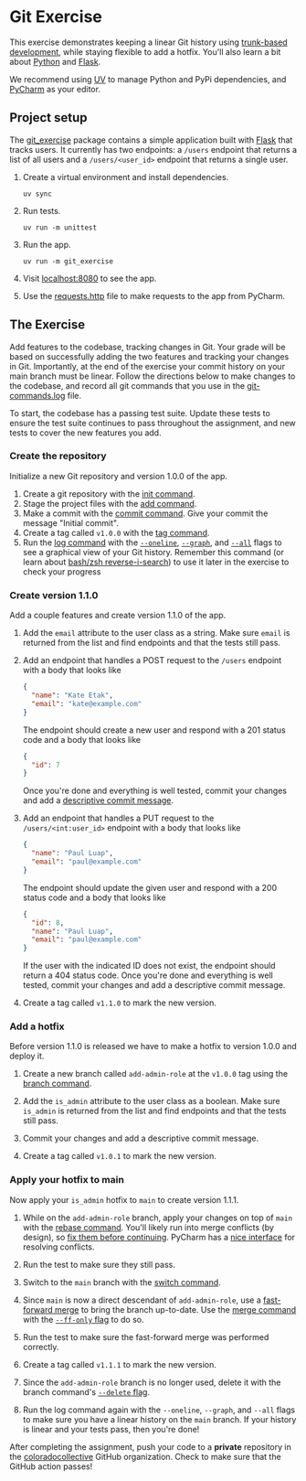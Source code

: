 # Git Exercise

This exercise demonstrates keeping a linear Git history using [trunk-based development](https://martinfowler.com/articles/branching-patterns.html#Trunk-basedDevelopment),
while staying flexible to add a hotfix.
You'll also learn a bit about [Python](https://www.python.org/) and [Flask](https://flask.palletsprojects.com/en/stable/).

We recommend using [UV](https://github.com/astral-sh/uv) to manage Python and PyPi dependencies, and [PyCharm](https://www.jetbrains.com/pycharm/)
as your editor.

## Project setup

The [git_exercise](./git_exercise) package contains a simple application built with [Flask](https://flask.palletsprojects.com/en/stable/)
that tracks users.
It currently has two endpoints: a `/users` endpoint that returns a list of all users and a `/users/<user_id>` endpoint
that returns a single user.

1.  Create a virtual environment and install dependencies.
    ```shell
    uv sync
    ```

1.  Run tests.
    ```shell
    uv run -m unittest
    ```

1.  Run the app.
    ```shell
    uv run -m git_exercise
    ```

1.  Visit [localhost:8080](http://localhost:8080) to see the app.

1.  Use the [requests.http](./requests.http) file to make requests to the app from PyCharm.

## The Exercise

Add features to the codebase, tracking changes in Git.
Your grade will be based on successfully adding the two features and tracking your changes in Git.
Importantly, at the end of the exercise your commit history on your main branch must be linear.
Follow the directions below to make changes to the codebase, and record all git commands that you use in the
[git-commands.log](./git-commands.log) file.

To start, the codebase has a passing test suite.
Update these tests to ensure the test suite continues to pass throughout the assignment, and new tests to cover the new
features you add.

### Create the repository

Initialize a new Git repository and version 1.0.0 of the app.

1.  Create a git repository with the [init command](https://git-scm.com/docs/git-init).
1.  Stage the project files with the [add command](https://git-scm.com/docs/git-add).
1.  Make a commit with the [commit command](https://git-scm.com/docs/git-commit).
    Give your commit the message "Initial commit".
1.  Create a tag called `v1.0.0` with the [tag command](https://git-scm.com/docs/git-tag).
1.  Run the [log command](https://git-scm.com/docs/git-log) with the [`--oneline`](https://git-scm.com/docs/git-log#Documentation/git-log.txt---oneline),
    [`--graph`](https://git-scm.com/docs/git-log#Documentation/git-log.txt---graph), and [`--all`](https://git-scm.com/docs/git-log#Documentation/git-log.txt---all)
    flags to see a graphical view of your Git history.
    Remember this command (or learn about [bash/zsh reverse-i-search](https://www.oreilly.com/library/view/learn-linux-shell/9781788995597/85d106f3-cc78-42d4-90d9-4a944db3c065.xhtml))
    to use it later in the exercise to check your progress

### Create version 1.1.0

Add a couple features and create version 1.1.0 of the app.

1.  Add the `email` attribute to the user class as a string.
    Make sure `email` is returned from the list and find endpoints and that the tests still pass.

1.  Add an endpoint that handles a POST request to the `/users` endpoint with a body that looks like
    ```json
    {
      "name": "Kate Etak",
      "email": "kate@example.com"
    }
    ```
    The endpoint should create a new user and respond with a 201 status code and a body that looks like
    ```json
    {
      "id": 7
    }
    ```
    Once you're done and everything is well tested, commit your changes and add a [descriptive commit message](https://git-scm.com/docs/git-commit#_discussion).
    
1.  Add an endpoint that handles a PUT request to the `/users/<int:user_id>` endpoint with a body that looks like
    ```json
    {
      "name": "Paul Luap",
      "email": "paul@example.com"
    }
    ```
    The endpoint should update the given user and respond with a 200 status code and a body that looks like
    ```json
    {
      "id": 8,
      "name": "Paul Luap",
      "email": "paul@example.com"
    }
    ```
    If the user with the indicated ID does not exist, the endpoint should return a 404 status code.
    Once you're done and everything is well tested, commit your changes and add a descriptive commit message.

1.  Create a tag called `v1.1.0` to mark the new version.

### Add a hotfix

Before version 1.1.0 is released we have to make a hotfix to version 1.0.0 and deploy it.

1.  Create a new branch called `add-admin-role` at the `v1.0.0` tag using the [branch command](https://git-scm.com/docs/git-branch).

1.  Add the `is_admin` attribute to the user class as a boolean.
    Make sure `is_admin` is returned from the list and find endpoints and that the tests still pass.

1.  Commit your changes and add a descriptive commit message.

1.  Create a tag called `v1.0.1` to mark the new version.

### Apply your hotfix to main

Now apply your `is_admin` hotfix to `main` to create version 1.1.1.

1.  While on the `add-admin-role` branch, apply your changes on top of `main` with the [rebase command](https://git-scm.com/docs/git-rebase).
    You'll likely run into merge conflicts (by design), so [fix them before continuing](https://git-scm.com/docs/git-rebase#:~:text=valid%20commit%2Dish.-,In%20case%20of%20conflict,-%2C%20git%20rebase).
    PyCharm has a [nice interface](https://www.jetbrains.com/help/pycharm/resolve-conflicts.html) for resolving conflicts.

1.  Run the test to make sure they still pass.

1.  Switch to the `main` branch with the [switch command](https://git-scm.com/docs/git-switch).

1.  Since `main` is now a direct descendant of `add-admin-role`, use a [fast-forward merge](https://git-scm.com/docs/git-merge#_fast_forward_merge)
    to bring the branch up-to-date.
    Use the [merge command](https://git-scm.com/docs/git-merge) with the [`--ff-only` flag](https://git-scm.com/docs/git-merge#Documentation/git-merge.txt---ff-only)
    to do so.

1.  Run the test to make sure the fast-forward merge was performed correctly.

1.  Create a tag called `v1.1.1` to mark the new version.

1.  Since the `add-admin-role` branch is no longer used, delete it with the branch command's [`--delete` flag](https://git-scm.com/docs/git-branch#Documentation/git-branch.txt---delete).

1.  Run the log command again with the `--oneline`, `--graph`, and `--all` flags to make sure you have a linear history
    on the `main` branch.
    If your history is linear and your tests pass, then you're done! 

After completing the assignment, push your code to a **private** repository in the [coloradocollective](https://github.com/coloradocollective)
GitHub organization.
Check to make sure that the GitHub action passes!
